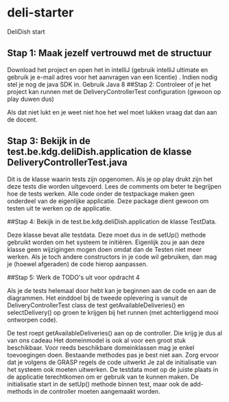 # deli-starter
DeliDish start
## Stap 1: Maak jezelf vertrouwd met de structuur

Download het project en open het in intelliJ (gebruik intelliJ ultimate en gebruik je e-mail adres voor het aanvragen van een licentie) . Indien nodig stel je nog de java SDK in. Gebruik Java 8
##Stap 2: Controleer of je het project kan runnen met de DeliveryControllerTest configuration (gewoon op play duwen dus)

Als dat niet lukt en je weet niet hoe het wel moet lukken vraag dat dan aan de docent.
## Stap 3: Bekijk in de test.be.kdg.deliDish.application de klasse DeliveryControllerTest.java

Dit is de klasse waarin tests zijn opgenomen. Als je op play drukt zijn het deze tests die worden uitgevoerd. Lees de comments om beter te begrijpen hoe de tests werken. Alle code onder de testpackage maken geen onderdeel van de eigenlijke applicatie. Deze package dient gewoon om testen uit te werken op de applicatie.

##Stap 4: Bekijk in de test.be.kdg.deliDish.application de klasse TestData.

Deze klasse bevat alle testdata. Deze moet dus in de setUp() methode gebruikt worden om het systeem te initiëren. Eigenlijk zou je aan deze klasse geen wijzigingen mogen doen omdat dan de Testen niet meer werken. Als je toch andere constructors in je code wil gebruiken, dan mag je (hoewel afgeraden) de code hierop aanpassen.

##Stap 5: Werk de TODO's uit voor opdracht 4

Als je de tests helemaal door hebt kan je beginnen aan de code en aan de diagrammen. Het einddoel bij de tweede oplevering is vanuit de DeliveryControllerTest class de test getAvailableDeliveries() en selectDelivery() op groen te krijgen bij het runnen (met achterliggend mooi ontworpen code).

De test roept getAvailableDeliveries() aan op de controller. Die krijg je dus al van ons cadeau
    Het domeinmodel is ook al voor een groot stuk beschikbaar. Voor reeds beschikbare domeinklassen mag je enkel toevoegingen doen. Bestaande methodes pas je best niet aan.
    Zorg ervoor dat je volgens de GRASP regels de code uitwerkt
    Je zal de initialisatie van het systeem ook moeten uitwerken. De testdata moet op de juiste plaats in de applicatie terechtkomen om er gebruik van te kunnen maken. De initialisatie start in de setUp() methode binnen test, maar ook de add-methods in de controller moeten aangemaakt worden.
